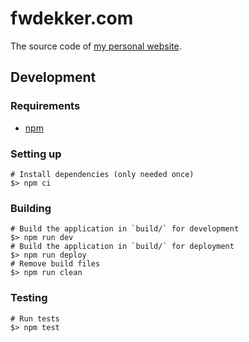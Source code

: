 # fwdekker.com
The source code of [my personal website](https://fwdekker.com/).

## Development
### Requirements
* [npm](https://www.npmjs.com/)

### Setting up
```shell script
# Install dependencies (only needed once)
$> npm ci
```

### Building
```shell script
# Build the application in `build/` for development
$> npm run dev
# Build the application in `build/` for deployment
$> npm run deploy
# Remove build files
$> npm run clean
```

### Testing
```shell script
# Run tests
$> npm test
```
